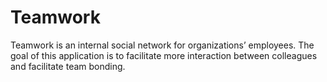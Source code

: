 # Teamwork
Teamwork is an internal social network for organizations’ employees. The goal of this application is to facilitate more interaction between colleagues and facilitate team bonding.
